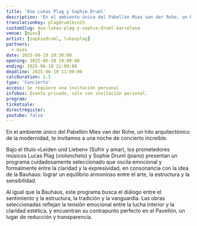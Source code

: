 ```yaml
---
title: 'Dúo Lukas Plag y Sophie Druml'
description: 'En el ambiente único del Pabellón Mies van der Rohe, un hito arquitectónico de la modernidad, te invitamos a una noche de concierto increíble'
translationKey: plagdrumlbcn25
customSlug: duo-lukas-plag-y-sophie-druml-barcelona
venue: [mies]
artist: [sophiedruml, lukasplag]
partners:
  - mies
date: 2025-06-10 19:30:00
opening: 2025-06-10 19:00:00
ending: 2025-06-10 21:00:00
deadline: 2025-06-10 11:00:00
calcDuration: 1.5
type: 'Concierto'
access: Se requiere una invitación personal
infobox: Evento privado, sólo con invitación personal.
program:
ticketsale:
directregister:
youtube: false
---
```


En el ambiente único del Pabellón Mies van der Rohe, un hito arquitectónico de la modernidad, te invitamos a una noche de concierto increíble.

Bajo el título «Leiden und Lieben» (Sufrir y amar), los prometedores músicos Lucas Plag (violonchelo) y Sophie Druml (piano) presentan un programa cuidadosamente seleccionado que oscila emocional y formalmente entre la claridad y la expresividad, en consonancia con la idea de la Bauhaus: lograr un equilibrio armonioso entre el arte, la estructura y la sensibilidad.

Al igual que la Bauhaus, este programa busca el diálogo entre el sentimiento y la estructura, la tradición y la vanguardia. Las obras seleccionadas reflejan la tensión emocional entre la lucha interior y la claridad estética, y encuentran su contrapunto perfecto en el Pavellón, un lugar de reducción y transparencia.
